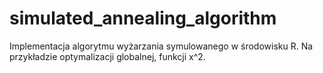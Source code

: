 # simulated_annealing_algorithm
Implementacja algorytmu wyżarzania symulowanego w środowisku R.
Na przykładzie optymalizacji globalnej, funkcji x^2.
